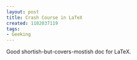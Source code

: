```yaml
---
layout: post
title: Crash Course in LaTeX
created: 1102037119
tags:
- Geeking
---
```

Good shortish-but-covers-mostish doc for LaTeX.
